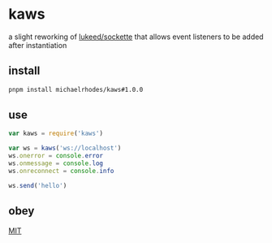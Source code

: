 # kaws

a slight reworking of [lukeed/sockette](https://github.com/lukeed/sockette) that allows event listeners to be added after instantiation

## install
```sh
pnpm install michaelrhodes/kaws#1.0.0
```

## use
```js
var kaws = require('kaws')

var ws = kaws('ws://localhost')
ws.onerror = console.error
ws.onmessage = console.log
ws.onreconnect = console.info

ws.send('hello')
```

## obey
[MIT](https://opensource.org/licenses/MIT)
